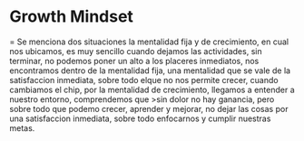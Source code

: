 # Growth Mindset
= 
Se menciona dos situaciones la mentalidad fija y de crecimiento, en cual nos ubicamos, es muy sencillo cuando dejamos las actividades, sin terminar, no podemos poner un alto a los placeres inmediatos, nos encontramos dentro de la mentalidad fija, una mentalidad que se vale de la satisfaccion inmediata, sobre todo elque no nos permite crecer, cuando cambiamos el chip, por la mentalidad de crecimiento, llegamos a entender a nuestro entorno, comprendemos que >sin dolor no hay ganancia, pero sobre todo que podemo crecer, aprender y mejorar, no dejar las cosas por una satisfaccion inmediata, sobre todo enfocarnos y cumplir nuestras metas.
